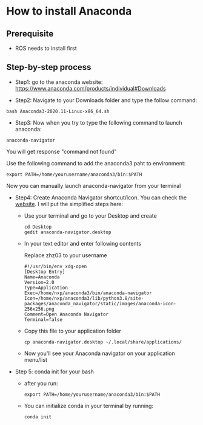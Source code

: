# How to install Anaconda

## Prerequisite

- ROS needs to install first

## Step-by-step process

- Step1: go to the anaconda website:  https://www.anaconda.com/products/individual#Downloads

- Step2: Navigate to your Downloads folder and type the follow command: 

```
bash Anaconda3-2020.11-Linux-x86_64.sh
```

- Step3: Now when you try to type the following command to launch anaconda:

```
anaconda-navigator
```

You will get response "command not found"

Use the following command to add the anaconda3 paht to environment:

```
export PATH=/home/yourusername/anaconda3/bin:$PATH
```

Now you can manually launch anaconda-navigator from your terminal

- Step4: Create Anaconda Navigator shortcut/icon. You can check the [website](https://dannyda.com/2020/03/21/how-to-create-shortcut-icon-for-anaconda-anaconda3-navigator-launch-anaconda-navigator-in-linux-debian-ubuntu-kali-linux/). I will put the simplified steps here:

  - Use your terminal and go to your Desktop and create 

    ```
    cd Desktop
    gedit anaconda-navigator.desktop
    ```

  - In your text editor and enter following contents

    Replace zhz03 to your username

    ```
    #!/usr/bin/env xdg-open
    [Desktop Entry]
    Name=Anaconda
    Version=2.0
    Type=Application
    Exec=/home/nxp/anaconda3/bin/anaconda-navigator
    Icon=/home/nxp/anaconda3/lib/python3.8/site-packages/anaconda_navigator/static/images/anaconda-icon-256x256.png
    Comment=Open Anaconda Navigator
    Terminal=false
    ```

  - Copy this file to your application folder

    ```
    cp anaconda-navigator.desktop ~/.local/share/applications/
    ```

  - Now you'll see your Anaconda navigator on your application menu/list


- Step 5: conda init for your bash

  - after you run:

    ```
    export PATH=/home/yourusername/anaconda3/bin:$PATH
    ```

  - You can initialize conda in your terminal by running:

    ```
    conda init
    ```

    


